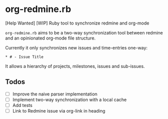 # org-redmine.rb

[Help Wanted] [WIP] Ruby tool to synchronize redmine and org-mode

`org-redmine.rb` aims to be a two-way synchronization tool between redmine and an opinionated org-mode file structure.

Currently it only synchronizes new issues and time-entries one-way:

```
* # - Issue Title
```

It allows a hierarchy of projects, milestones, issues and sub-issues.

## Todos

- [ ] Improve the naive parser implementation
- [ ] Implement two-way synchronization with a local cache
- [ ] Add tests
- [ ] Link to Redmine issue via org-link in heading

